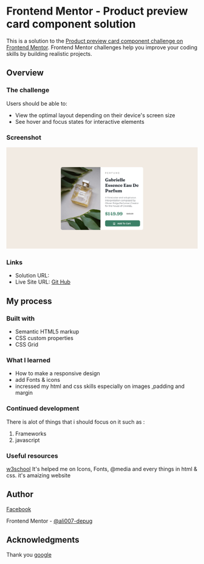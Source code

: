 # Frontend Mentor - Product preview card component solution

This is a solution to the [Product preview card component challenge on Frontend Mentor](https://www.frontendmentor.io/challenges/product-preview-card-component-GO7UmttRfa). Frontend Mentor challenges help you improve your coding skills by building realistic projects. 

## Overview

### The challenge

Users should be able to:

- View the optimal layout depending on their device's screen size
- See hover and focus states for interactive elements

### Screenshot

![](product-card-solution.png)

### Links

- Solution URL:  [](https://your-live-site-url.com)
- Live Site URL: [Git Hub](https://github.com/ali007-depug/product-card)

## My process

### Built with

- Semantic HTML5 markup
- CSS custom properties
- CSS Grid 

### What I learned

* How to make a responsive design 
* add Fonts & icons
* incressed my html and css skills especially on images ,padding and margin

### Continued development
There is alot of things that i should focus on it such as :
1. Frameworks
1. javascript

### Useful resources
[w3school](https://www.w3school.com)  It's helped me on Icons, Fonts, @media and every things in html & css.
it's amaizing website

## Author
[Facebook](https://www.facebook.com/ali.abdelbagiali.3)

Frontend Mentor - [@ali007-depug](https://www.frontendmentor.io/profile/ali007-depug)

## Acknowledgments
Thank you [google](https://www.google.com)





